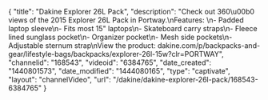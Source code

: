 {
    "title": "Dakine Explorer 26L Pack",
    "description": "Check out 360\u00b0 views of the 2015 Explorer 26L Pack in Portway.\nFeatures: \n- Padded laptop sleeve\n- Fits most 15\" laptops\n- Skateboard carry straps\n- Fleece lined sunglass pocket\n- Organizer pocket\n- Mesh side pockets\n- Adjustable sternum strap\nView the product: dakine.com\/p\/backpacks-and-gear\/lifestyle-bags\/backpacks\/explorer-26l-15w?clr=PORTWAY",
    "channelid": "168543",
    "videoid": "6384765",
    "date_created": "1440801573",
    "date_modified": "1444080165",
    "type": "captivate",
    "layout": "channelVideo",
    "url": "\/dakine\/dakine-explorer-26l-pack\/168543-6384765"
}